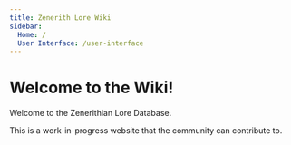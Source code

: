 ```yaml
---
title: Zenerith Lore Wiki
sidebar:
  Home: /
  User Interface: /user-interface
---
```


# Welcome to the Wiki!

Welcome to the Zenerithian Lore Database.

This is a work-in-progress website that the community can contribute to.
